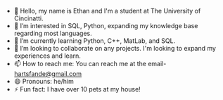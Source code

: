 - 👋 Hello, my name is Ethan and I'm a student at The University of Cincinatti.
- 👀 I’m interested in SQL, Python, expanding my knowledge base regarding most languages.
- 🌱 I’m currently learning Python, C++, MatLab, and SQL.
- 💞️ I’m looking to collaborate on any projects. I'm looking to expand my experiences and learn.
- 📫 How to reach me: You can reach me at the email- hartsfande@gmail.com
- 😄 Pronouns: he/him
- ⚡ Fun fact: I have over 10 pets at my house!
